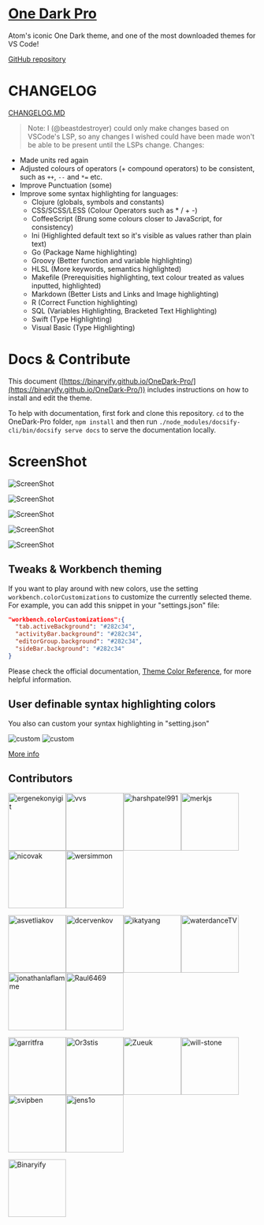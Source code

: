 # [One Dark Pro](https://marketplace.visualstudio.com/items?itemName=zhuangtongfa.Material-theme)

Atom's iconic One Dark theme, and one of the most downloaded themes for VS Code!

[GitHub repository](https://github.com/Binaryify/OneDark-Pro)

# CHANGELOG

[CHANGELOG.MD](CHANGELOG.md)

> Note: I (@beastdestroyer) could only make changes based on VSCode's LSP, so any changes I wished could have been made won't be able to be present until the LSPs change.
> Changes:

- Made units red again
- Adjusted colours of operators (+ compound operators) to be consistent, such as `++`, `--` and `*=` etc.
- Improve Punctuation (some)
- Improve some syntax highlighting for languages:
  - Clojure (globals, symbols and constants)
  - CSS/SCSS/LESS (Colour Operators such as \* / + -)
  - CoffeeScript (Brung some colours closer to JavaScript, for consistency)
  - Ini (Highlighted default text so it's visible as values rather than plain text)
  - Go (Package Name highlighting)
  - Groovy (Better function and variable highlighting)
  - HLSL (More keywords, semantics highlighted)
  - Makefile (Prerequisities highlighting, text colour treated as values inputted, highlighted)
  - Markdown (Better Lists and Links and Image highlighting)
  - R (Correct Function highlighting)
  - SQL (Variables Highlighting, Bracketed Text Highlighting)
  - Swift (Type Highlighting)
  - Visual Basic (Type Highlighting)

# Docs & Contribute

This document
([https://binaryify.github.io/OneDark-Pro/](https://binaryify.github.io/OneDark-Pro/))
includes instructions on how to install and edit the theme.

To help with documentation, first fork and clone this repository. `cd` to the
OneDark-Pro folder, `npm install` and then run
`./node_modules/docsify-cli/bin/docsify serve docs` to serve the documentation
locally.

# ScreenShot

![ScreenShot](https://raw.githubusercontent.com/Binaryify/OneDark-Pro/master/static/screenshot1.png)

![ScreenShot](https://raw.githubusercontent.com/Binaryify/OneDark-Pro/master/static/php.png)

![ScreenShot](https://raw.githubusercontent.com/Binaryify/OneDark-Pro/master/static/screenshot2.png)

![ScreenShot](https://raw.githubusercontent.com/Binaryify/OneDark-Pro/master/static/js.png)

![ScreenShot](https://raw.githubusercontent.com/Binaryify/OneDark-Pro/master/static/cpp.png)

## Tweaks & Workbench theming

If you want to play around with new colors, use the setting
`workbench.colorCustomizations` to customize the currently selected theme. For
example, you can add this snippet in your "settings.json" file:

```json
"workbench.colorCustomizations":{
  "tab.activeBackground": "#282c34",
  "activityBar.background": "#282c34",
  "editorGroup.background": "#282c34",
  "sideBar.background": "#282c34"
}
```

Please check the official documentation,
[Theme Color Reference](https://code.visualstudio.com/docs/getstarted/theme-color-reference),
for more helpful information.

## User definable syntax highlighting colors

You also can custom your syntax highlighting in "setting.json"

![custom](https://raw.githubusercontent.com/Binaryify/OneDark-Pro/master/static/customA.png)
![custom](https://raw.githubusercontent.com/Binaryify/OneDark-Pro/master/static/customB.png)

[More info](https://code.visualstudio.com/updates/v1_15#_user-definable-syntax-highlighting-colors)

## Contributors

[<img alt="ergenekonyigit" src="https://avatars3.githubusercontent.com/u/7110136?v=4&s=117" width="117">](https://github.com/ergenekonyigit)[<img alt="vvs" src="https://avatars1.githubusercontent.com/u/9781?v=4&s=117" width="117">](https://github.com/vvs)[<img alt="harshpatel991" src="https://avatars0.githubusercontent.com/u/3893673?v=4&s=117" width="117">](https://github.com/harshpatel991)[<img alt="merkjs" src="https://avatars2.githubusercontent.com/u/780118?v=4&s=117" width="117">](https://github.com/merkjs)[<img alt="nicovak" src="https://avatars0.githubusercontent.com/u/6214452?v=4&s=117" width="117">](https://github.com/nicovak)[<img alt="wersimmon" src="https://avatars1.githubusercontent.com/u/185822?v=4&s=117" width="117">](https://github.com/wersimmon)

[<img alt="asvetliakov" src="https://avatars2.githubusercontent.com/u/8881674?v=4&s=117" width="117">](https://github.com/asvetliakov)[<img alt="dcervenkov" src="https://avatars3.githubusercontent.com/u/23052054?v=4&s=117" width="117">](https://github.com/dcervenkov)[<img alt="ikatyang" src="https://avatars1.githubusercontent.com/u/8341033?v=4&s=117" width="117">](https://github.com/ikatyang)[<img alt="waterdanceTV" src="https://avatars3.githubusercontent.com/u/31411367?v=4&s=117" width="117">](https://github.com/waterdanceTV)[<img alt="jonathanlaflamme" src="https://avatars1.githubusercontent.com/u/21099980?v=4&s=117" width="117">](https://github.com/jonathanlaflamme)[<img alt="Raul6469" src="https://avatars2.githubusercontent.com/u/24607388?v=4&s=117" width="117">](https://github.com/Raul6469)

[<img alt="garritfra" src="https://avatars3.githubusercontent.com/u/32395585?v=4&s=117" width="117">](https://github.com/garritfra)[<img alt="Or3stis" src="https://avatars0.githubusercontent.com/u/11923550?v=4&s=117" width="117">](https://github.com/Or3stis)[<img alt="Zueuk" src="https://avatars1.githubusercontent.com/u/5717247?v=4&s=117" width="117">](https://github.com/Zueuk)[<img alt="will-stone" src="https://avatars1.githubusercontent.com/u/654103?v=4&s=117" width="117">](https://github.com/will-stone)[<img alt="svipben" src="https://avatars3.githubusercontent.com/u/10441177?v=4&s=117" width="117">](https://github.com/svipben)[<img alt="jens1o" src="https://avatars2.githubusercontent.com/u/11234139?v=4&s=117" width="117">](https://github.com/jens1o)

[<img alt="Binaryify" src="https://avatars1.githubusercontent.com/u/12221718?v=4&s=117" width="117">](https://github.com/Binaryify)
